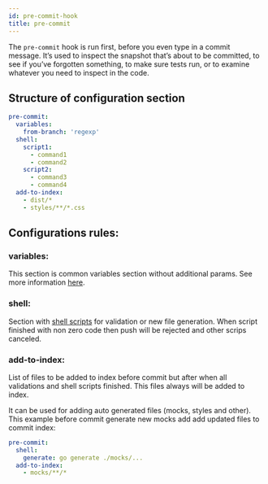 ```yaml
---
id: pre-commit-hook
title: pre-commit
---
```

The `pre-commit` hook is run first, before you even type in a commit message. It’s used to inspect the snapshot that’s about to be committed, to see if you’ve forgotten something, to make sure tests run, or to examine whatever you need to inspect in the code.

## Structure of configuration section
```yaml
pre-commit:
  variables:
    from-branch: 'regexp'
  shell:
    script1:
      - command1
      - command2
    script2:
      - command3
      - command4
  add-to-index:
    - dist/*
    - styles/**/*.css
```

## Configurations rules:

### variables:
This section is common variables section without additional params. See more information [here](./../variables.md).

### shell:

Section with [shell scripts](../shell-script.md) for validation or new file generation. When script finished with non zero code then push will be rejected and other scrips canceled.

### add-to-index:

List of files to be added to index before commit but after when all validations and shell scripts finished. This files always will be added to index.

It can be used for adding auto generated files (mocks, styles and other). This example before commit generate new mocks add add updated files to commit index:

``` yaml
pre-commit:
  shell:
    generate: go generate ./mocks/...
  add-to-index:
    - mocks/**/*
```

